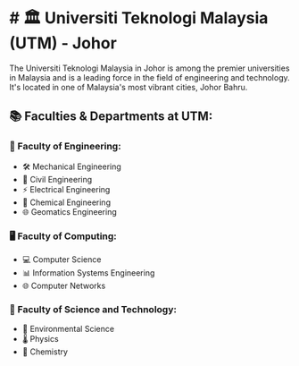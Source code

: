 # # 🏛 Universiti Teknologi Malaysia (UTM) - Johor 

The Universiti Teknologi Malaysia in Johor is among the premier universities in Malaysia and is a leading force in the field of engineering and technology. It's located in one of Malaysia's most vibrant cities, Johor Bahru.

## 📚 Faculties & Departments at UTM:

### 🚀 Faculty of Engineering:
- 🛠 Mechanical Engineering
- 🌉 Civil Engineering
- ⚡ Electrical Engineering
- 🧪 Chemical Engineering
- 🌐 Geomatics Engineering

### 🖥 Faculty of Computing:
- 💻 Computer Science
- 📊 Information Systems Engineering
- 🌐 Computer Networks

### 🌿 Faculty of Science and Technology:
- 🧬 Environmental Science
- 🌡 Physics
- 🧪 Chemistry



